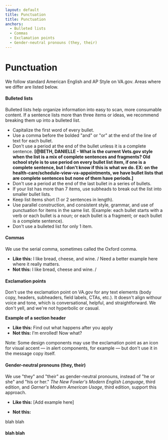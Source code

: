 ```yaml
---
layout: default
title: Punctuation
title: Punctuation
anchors:
  - Bulleted lists
  - Commas
  - Exclamation points
  - Gender-neutral pronouns (they, their)
---
```


# Punctuation
We follow standard American English and AP Style on VA.gov. Areas where we differ are listed below.



#### Bulleted lists

Bulleted lists help organize information into easy to scan, more consumable content.  If a sentence lists more than three items or ideas, we recommend breaking them up into a bulleted list.

- Capitalize the first word of every bullet.
- Use a comma before the bolded "and" or "or" at the end of the line of text for each bullet.
- Don't use a period at the end of the bullet unless it is a complete sentence. __[@BETH, DANIELLE - What is the current Vets.gov style when the list is a mix of complete sentences and fragments? Old school style is to use period on every bullet list item, if one is a complete sentence, but I don't know if this is what we do. EX: on the health-care/schedule-view-va-appointments, we have bullet lists that are complete sentences but none of them have periods.]__
- Don't use a period at the end of the last bullet in a series of bullets.
- If your list has more than 7 items, use subheads to break out the list into smaller bullet lists.
- Keep list items short (1 or 2 sentences in length).
- Use parallel construction, and consistent style, grammar, and use of punctuation for items in the same list. (Example: each bullet starts with a verb or each bullet is a noun; or each bullet is a fragment; or each bullet is a complete sentence).
- Don't use a bulleted list for only 1 item.



#### Commas

We use the serial comma, sometimes called the Oxford comma.

- __Like this:__  I like bread, cheese, and wine. / Need a better example here where it really matters.
- __Not this:__  I like bread, cheese and wine. /



#### Exclamation points

Don't use the exclamation point on VA.gov for any text elements (body copy, headers, subheaders, field labels, CTAs, etc.). It doesn't align withour voice and tone, which is conversational, helpful, and straightforward. We don't yell, and we're not hyperbolic or casual.

__Example of a section header__

- __Like this:__  Find out what happens after you apply
- __Not this:__  I'm enrolled! Now what?

Note: Some design components may use the exclamation point as an icon for visual accent — in alert components, for example — but don't use it in the message copy itself.



#### Gender-neutral pronouns (they, their)

We use "they" and "their" as gender-neutral pronouns, instead of "he or she" and "his or her."  *The New Fowler's Modern English Language*, third edition, and *Garner's Modern American Usage*, third edition, support this approach.

- __Like this:__  [Add example here]

- __Not this:__  





blah blah

#### blah blah



